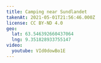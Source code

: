 ```yaml
---
title: Camping near Sundlandet
takenAt: 2021-05-01T21:56:46.000Z
license: CC BY-ND 4.0
geo:
  lat: 63.546392660437064
  lng: 9.351828933755147
video:
  youtube: VId0dowBo1E
---
```

